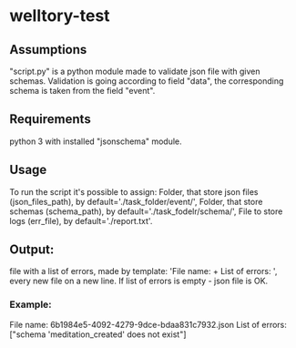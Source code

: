 # welltory-test

## Assumptions
"script.py" is a python module made to validate json file with given schemas.
Validation is going according to field "data", the corresponding schema is taken from the field "event".

## Requirements 
python 3 with installed "jsonschema" module.

## Usage
To run the script it's possible to assign:
Folder, that store json files (json_files_path), by default='./task_folder/event/',
Folder, that store schemas (schema_path), by default='./task_fodelr/schema/',
File to store logs (err_file), by default='./report.txt'.

## Output:
file with a list of errors, made by template:
'File name: + List of errors: ', every new file on a new line.
If list of errors is empty - json file is OK.
### Example:
File name: 6b1984e5-4092-4279-9dce-bdaa831c7932.json List of errors: ["schema 'meditation_created' does not exist"]
